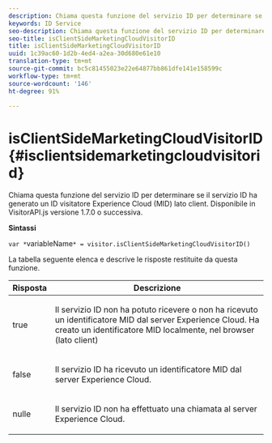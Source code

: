 ```yaml
---
description: Chiama questa funzione del servizio ID per determinare se il servizio ID ha generato un ID visitatore Experience Cloud (MID) lato client. Disponibile in VisitorAPI.js versione 1.7.0 o successiva.
keywords: ID Service
seo-description: Chiama questa funzione del servizio ID per determinare se il servizio ID ha generato un ID visitatore Experience Cloud (MID) lato client. Disponibile in VisitorAPI.js versione 1.7.0 o successiva.
seo-title: isClientSideMarketingCloudVisitorID
title: isClientSideMarketingCloudVisitorID
uuid: 1c39ac60-1d2b-4ed4-a2ea-30d680e61e10
translation-type: tm+mt
source-git-commit: bc5c81455023e22e64877bb861dfe141e158599c
workflow-type: tm+mt
source-wordcount: '146'
ht-degree: 91%

---
```



# isClientSideMarketingCloudVisitorID{#isclientsidemarketingcloudvisitorid}

Chiama questa funzione del servizio ID per determinare se il servizio ID ha generato un ID visitatore Experience Cloud (MID) lato client. Disponibile in VisitorAPI.js versione 1.7.0 o successiva.

**Sintassi**

`var *`variableName`* = visitor.isClientSideMarketingCloudVisitorID()`

La tabella seguente elenca e descrive le risposte restituite da questa funzione.

<table id="table_5D08A5DD6FD04F94818B0E8B790D3136"> 
 <thead> 
  <tr> 
   <th colname="col1" class="entry"> Risposta </th> 
   <th colname="col2" class="entry"> Descrizione </th> 
  </tr> 
 </thead>
 <tbody> 
  <tr> 
   <td colname="col1"> <p> <span class="codeph"> true</span> </p> </td> 
   <td colname="col2"> <p>Il servizio ID non ha potuto ricevere o non ha ricevuto un identificatore MID dal server <span class="keyword">Experience Cloud</span>. Ha creato un identificatore MID localmente, nel browser (lato client) </p> </td> 
  </tr> 
  <tr> 
   <td colname="col1"> <p> <span class="codeph"> false</span> </p> </td> 
   <td colname="col2"> <p>Il servizio ID ha ricevuto un identificatore MID dal server <span class="keyword">Experience Cloud</span>. </p> </td> 
  </tr> 
  <tr> 
   <td colname="col1"> <p> <span class="codeph"> nulle</span> </p> </td> 
   <td colname="col2"> <p>Il servizio ID non ha effettuato una chiamata al server <span class="keyword">Experience Cloud</span>. </p> </td> 
  </tr> 
 </tbody> 
</table>

